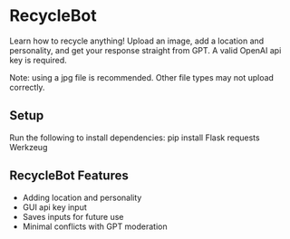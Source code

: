 # RecycleBot
Learn how to recycle anything! Upload an image, add a location and personality, and get your response straight from GPT. A valid OpenAI api key is required.

Note: using a jpg file is recommended. Other file types may not upload correctly.

## Setup
Run the following to install dependencies:
pip install Flask requests Werkzeug

## RecycleBot Features
- Adding location and personality
- GUI api key input
- Saves inputs for future use
- Minimal conflicts with GPT moderation
